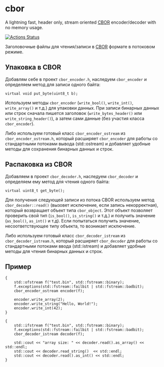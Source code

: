 ﻿# cbor
A lightning fast, header only, stream oriented [CBOR](http://cbor.io/) encoder/decoder with no memory usage.

[![Actions Status](https://github.com/vladimirgamalyan/cbor/workflows/Test/badge.svg)](https://github.com/vladimirgamalyan/cbor/actions)

Заголовочные файлы для чтения/записи в [CBOR](http://cbor.io/) формате в потоковом режиме.

## Упаковка в CBOR
Добавлям себе в проект `cbor_encoder.h`, наследуем `cbor_encoder` и определяем метод для записи одного байта:

    virtual void put_byte(uint8_t b);

Используем методы `cbor_encoder` (`write_bool()`, `write_int()`, `write_array()` и т.д.) для упаковки данных.
При записи бинарных данных или строк сначала пишется заголовок (`write_bytes_header()` или `write_string_header()`), а затем
сами данные (без участия класса `cbor_encoder`).

Либо используем готовый класс `cbor_encoder_ostream` из `cbor_encoder_ostream.h`, который расширяет `cbor_encoder` для работы 
со стандартными потоками вывода (std::ostream) и добавляет удобные методы для сохранения бинарных данных и строк.

## Распаковка из CBOR
Добавляем в проект `cbor_decoder.h`, наследуем `cbor_decoder` и определяем ему метод для чтения одного байта:

    virtual uint8_t get_byte();

Для получения следующей записи из потока CBOR используем метод `cbor_decoder::read()` (вызовет исключение, если запись некорректная), 
который возвращает объект типа `cbor_object`. Этот объект позволяет проверить свой тип (`is_bool()`, `is_string()` и т.д.) и получить
значение (`as_bool()`, `as_int()` и т.д). Если попытаться получить значение, несоответствующее типу объекта, то возникает 
исключение.

Либо используем готовый класс `cbor_decoder_istream` из `cbor_decoder_istream.h`, который расширяет `cbor_decoder` для работы 
со стандартными потоками ввода (std::istream) и добавляет удобные методы для чтения бинарных данных и строк.

## Пример

	{
		std::ofstream f("test.bin", std::fstream::binary);
		f.exceptions(std::fstream::failbit | std::fstream::badbit);
		cbor_encoder_ostream encoder(f);

		encoder.write_array(2);
		encoder.write_string("Hello, World!");
		encoder.write_int(42);
	}

	{
		std::ifstream f("test.bin", std::fstream::binary);
		f.exceptions(std::fstream::failbit | std::fstream::badbit);
		cbor_decoder_istream decoder(f);

		std::cout << "array size: " << decoder.read().as_array() << std::endl;
		std::cout << decoder.read_string()  << std::endl;
		std::cout << decoder.read().as_int() << std::endl;
	}

